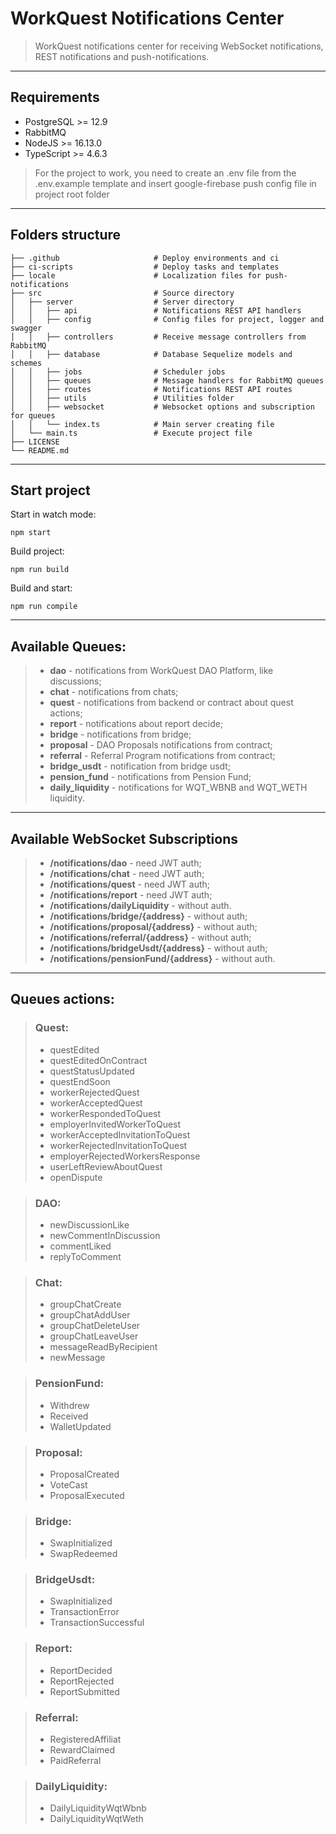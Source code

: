 # WorkQuest Notifications Center

> WorkQuest notifications center for receiving WebSocket notifications, REST notifications and push-notifications.

___

## Requirements

- PostgreSQL >= 12.9
- RabbitMQ
- NodeJS >= 16.13.0
- TypeScript >= 4.6.3

> For the project to work, you need to create an .env file from the .env.example template and insert google-firebase push config file in project root folder

___

## Folders structure

    ├── .github                     # Deploy environments and ci
    ├── ci-scripts                  # Deploy tasks and templates
    ├── locale                      # Localization files for push-notifications
    ├── src                         # Source directory
    │   ├── server                  # Server directory
    │   │   ├── api                 # Notifications REST API handlers
    │   │   ├── config              # Config files for project, logger and swagger
    │   │   ├── controllers         # Receive message controllers from RabbitMQ
    │   │   ├── database            # Database Sequelize models and schemes
    │   │   ├── jobs                # Scheduler jobs
    │   │   ├── queues              # Message handlers for RabbitMQ queues
    │   │   ├── routes              # Notifications REST API routes
    │   │   ├── utils               # Utilities folder
    │   │   ├── websocket           # Websocket options and subscription for queues
    │   │   └── index.ts            # Main server creating file
    │   └── main.ts                 # Execute project file
    ├── LICENSE
    └── README.md

---

## Start project

Start in watch mode:

```
npm start
```

Build project:

```
npm run build
```

Build and start:

```
npm run compile
```

---

## Available Queues:

> * __dao__ - notifications from WorkQuest DAO Platform, like discussions;
> * __chat__ - notifications from chats;
> * __quest__ - notifications from backend or contract about quest actions;
> * __report__ - notifications about report decide;
> * __bridge__ - notifications from bridge;
> * __proposal__ - DAO Proposals notifications from contract;
> * __referral__ - Referral Program notifications from contract;
> * __bridge_usdt__ - notification from bridge usdt;
> * __pension_fund__ - notifications from Pension Fund;
> * __daily_liquidity__ - notifications for WQT_WBNB and WQT_WETH liquidity.

---

## Available WebSocket Subscriptions
> * __/notifications/dao__ - need JWT auth;
> * __/notifications/chat__ - need JWT auth;
> * __/notifications/quest__ - need JWT auth;
> * __/notifications/report__ - need JWT auth;
> * __/notifications/dailyLiquidity__ - without auth.
> * __/notifications/bridge/{address}__ - without auth;
> * __/notifications/proposal/{address}__ - without auth;
> * __/notifications/referral/{address}__ - without auth;
> * __/notifications/bridgeUsdt/{address}__ - without auth;
> * __/notifications/pensionFund/{address}__ - without auth.

---

## Queues actions:
> ### Quest:
> * questEdited
> * questEditedOnContract
> * questStatusUpdated
> * questEndSoon
> * workerRejectedQuest
> * workerAcceptedQuest
> * workerRespondedToQuest
> * employerInvitedWorkerToQuest
> * workerAcceptedInvitationToQuest
> * workerRejectedInvitationToQuest
> * employerRejectedWorkersResponse
> * userLeftReviewAboutQuest
> * openDispute

> ### DAO:
> * newDiscussionLike
> * newCommentInDiscussion
> * commentLiked
> * replyToComment

> ### Chat:
> * groupChatCreate
> * groupChatAddUser
> * groupChatDeleteUser
> * groupChatLeaveUser
> * messageReadByRecipient
> * newMessage

> ### PensionFund:
> * Withdrew
> * Received
> * WalletUpdated

> ### Proposal:
> * ProposalCreated
> * VoteCast
> * ProposalExecuted

> ### Bridge:
> * SwapInitialized
> * SwapRedeemed

> ### BridgeUsdt:
> * SwapInitialized
> * TransactionError
> * TransactionSuccessful

> ### Report:
> * ReportDecided
> * ReportRejected
> * ReportSubmitted

> ### Referral:
> * RegisteredAffiliat
> * RewardClaimed
> * PaidReferral

> ### DailyLiquidity:
> * DailyLiquidityWqtWbnb
> * DailyLiquidityWqtWeth